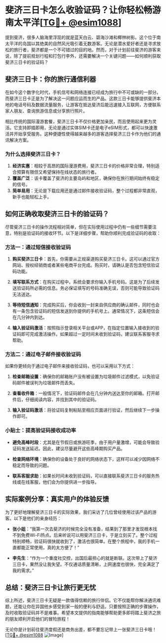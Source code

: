 # 斐济三日卡怎么收验证码？让你轻松畅游南太平洋[[TG💪+ @esim1088](https://t.me/s/esim1088)]

提到斐济，很多人脑海里浮现的就是蓝天白云、碧海沙滩和椰林树影。这个位于南太平洋的岛国以其绝美的自然风光吸引着无数游客。无论是潜水爱好者还是寻求放松的旅行者，斐济都是一个不可错过的目的地。然而，对于计划前往斐济的游客来说，除了提前规划行程和打包行李外，还需要解决一个关键问题——如何顺利获取斐济三日卡的验证码？

## 斐济三日卡：你的旅行通信利器

在如今这个数字化时代，手机信号和网络连接已经成为旅行中不可或缺的一部分。而斐济三日卡正是为了解决这一问题应运而生的产品。这款三日卡能够提供斐济本地的电话号码及数据流量服务，让游客在抵达斐济后能迅速接入互联网，方便联系家人朋友、查询旅游信息或分享旅行照片。

相比传统的国际漫游套餐，斐济三日卡不仅价格更加亲民，而且使用起来更为灵活。它支持即插即用，无论是通过实体SIM卡还是电子eSIM形式，都可以快速激活并开始享受服务。这种便捷性使得越来越多的游客选择斐济三日卡作为他们的通讯解决方案。

### 为什么选择斐济三日卡？

1. **经济实惠**：相较于高昂的国际漫游费用，斐济三日卡的价格非常合理，特别适合预算有限但又希望保持在线状态的旅行者。
2. **覆盖广泛**：该卡覆盖了斐济的主要岛屿和地区，确保你在旅行期间始终有稳定的信号。
3. **简单易用**：无论是下载应用还是通过邮件接收验证码，整个过程都非常直观，新手也能轻松上手。

## 如何正确收取斐济三日卡的验证码？

尽管斐济三日卡的操作流程相对简单，但在实际使用过程中仍有一些细节需要注意，特别是验证码的接收环节。以下是详细步骤，帮助你顺利完成验证码的收取：

### 方法一：通过短信接收验证码

1. **购买斐济三日卡**：首先，你需要从正规渠道购买斐济三日卡。这可以通过官方网站、授权经销商或者某些电商平台完成。购买时，请确认是否包含短信验证码功能。
   
2. **填写联系方式**：在购买过程中，系统会要求你输入手机号码。这是为了后续发送验证码所必需的信息。务必保证填写的号码准确无误，否则可能导致验证码无法送达。

3. **等待短信通知**：完成购买后，你会收到一封来自供应商的确认邮件，同时也会有一条包含验证码的短信发送到你提供的手机号上。通常情况下，这条短信会在几分钟内到达。

4. **输入验证码激活**：按照指示登录相关平台或APP，在指定位置输入接收到的验证码即可完成激活操作。如果超过一定时间未收到验证码，建议联系客服寻求帮助。

### 方法二：通过电子邮件接收验证码

如果你更倾向于通过电子邮件来接收验证码，也可以采用以下方式：

1. **检查邮箱设置**：确保你的邮箱账户没有被设置为垃圾邮件过滤模式，以免验证码邮件被误判为垃圾邮件而丢失。

2. **查看收件箱**：一般情况下，验证码邮件会在几分钟内送达至你的邮箱。打开邮件后，仔细阅读内容，并找到其中的验证码。

3. **输入验证码激活**：将验证码复制粘贴至相应页面进行验证，然后继续下一步操作即可。

### 小贴士：提高验证码接收成功率

- **避免高峰时段**：尤其是在节假日或旅游旺季，由于用户量激增，可能会导致验证码发送延迟。因此，建议尽量避开这些高峰期购买产品。
  
- **检查网络环境**：确保你的设备处于良好的网络状态下，这样可以减少因网络不稳定而导致的问题。

- **联系客服求助**：如果长时间未收到验证码，可以直接联系斐济三日卡的服务热线或在线客服，他们会为你提供进一步指导。

## 实际案例分享：真实用户的体验反馈

为了更好地理解斐济三日卡的实际效果，我们采访了几位曾经使用过该产品的游客。以下是他们的亲身经历：

- **张小姐**：“我第一次去斐济的时候完全没有准备，结果到了那里才发现根本找不到免费Wi-Fi热点。后来听说可以用斐济三日卡，于是立刻买了。整个过程特别顺畅，验证码很快就收到了，激活也很简单。在整个旅程中，我的手机一直都能正常使用，真的太方便了！”

- **李先生**：“作为一个重度社交控，出国后最担心的就是断联。这次带上了斐济三日卡，果然没让我失望。不仅通话质量清晰，上网速度也很快，完全满足了我的需求。”

## 总结：斐济三日卡让旅行更无忧

综上所述，斐济三日卡无疑是一款值得信赖的旅行伴侣。它不仅能帮你解决通讯难题，还能让你在异国他乡感受到家一般的便利与舒适。只要按照正确的步骤操作，及时收取验证码并不是难事。希望本文提供的指南能够帮助更多即将踏上斐济之旅的朋友顺利开启他们的冒险旅程！

无论你是计划前往斐济度假还是商务出差，都不要忘记带上一张斐济三日卡哦！[[TG💪+ @esim1088](https://t.me/s/esim1088) ![Image](https://i.postimg.cc/4NQfJmqS/Snipaste-2025-05-13-00-14-12.png)]